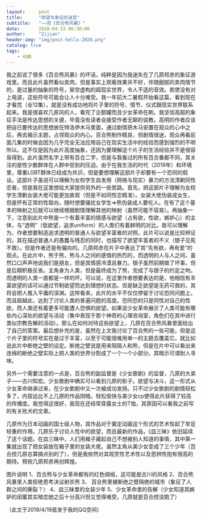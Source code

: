 ```yaml
---
layout:     post
title:      "欲望与象征的迷宫"
subtitle:	"——观《百合熊风暴》"
date:       2020-04-23 06:30:00
author:     "Zijian"
header-img: "img/post-hello-2020.png"
catalog: true
tags:
    - 动画
---
```


我之前说了很多《百合熊风暴》的坏话，纯粹是因为我迷失在了几原邦彦的象征游戏里。而且此片虽然看似卖肉，但是事实上观看效果并不好，伴随甜腻的卖肉情节的，是过量的抽象的符号，架空虚构的超现实世界，令人不适的音效。若使没有对上电波，这些符号可能会让人十分难受。我一年前大二暑假开始看这篇，看到现在才看完（全12集），就是没有成功地将片子里的符号、情节、仪式跟现实世界联系起来。我是很喜欢几原风的人，看完了企鹅罐而且少女革命在刷。我坚信高超的象征手法是传达思想的关键，毕竟没有读者会接受作者无聊的说教。高明的作者应该把自已要传达的思想放在特洛伊木马里面，通过剧情把木马安置在观众的心中之后，再去揭示主题，占领观众的内心。百合熊制作精良，但剧情很迷，观众再看前面几集的时候会因为几乎完全无法应用自己在现实生活中的经验而感到强烈的不明所以。这不仅是因为此片高度抽象，还因为要理解这个片子的生活经验并不是很容易得到。此片虽然名字上带有百合二字，但是与我看过的所有百合番都不同，其关注的是性少数群体在人群中受到的压迫。由于在我生活的时代（2019年）和环境里，尊重LGBT群体已经成为共识，但是要想理解这部片子却要有一个恐同的假设。这部片子虽说可以理解为女校学生自发用（网络与现实）暴力的方法清剿同性恋者，但是我在这里想给大家提供另外的一些思路。首先，把这部片子理解为女校学生清剿女装大佬可能更加直观（但是不如同性恋精准）。女装大佬伪装成女生，但是怀有正常的性取向，随时想要骚扰女学生=>熊伪装成人要吃人。在有了这个基本的映射之后就可以继续根据剧情理解其他的映射（虽然可能不容易）。再抽象一下，注意到此片中熊是一个有着丰富的情感与欲望（占有欲，性欲，嫉妒心）的主体，与“透明”（低欲望，追求uniform）的人类们有着鲜明的对比。故可以理解为，作者想要制造追求透明的普通人与欲望丰富者的对照。此片可以说是比较辨证的，其在描述普通人的愚蠢与残忍的同时，也描写了欲望丰富者的不义（银子见死不救）。但是作者还是有偏向的。几原邦彦在片子中表达了其“先有欲，再有爱”的观点。在此片中，熊于熊，熊与人之间的感情的热烈的，而透明的人与人之间，虽然口口声声地说我们是朋友，但是其情感冷漠且暴力。银子虽然前期做了坏事，但是后期积极反省。主角身为人类，但是最终成为了熊，完成了与银子的约定之吻。而透明的人类一直都是一样的坏。可以说，在这里作者想要表达的是，他相信有丰富欲望的话可以通过节制欲望而达到理想的状态。但是缺乏欲望是无药可救的，其将会把人推入平庸的深渊。这样看来，此片的水平不仅仅停留于讨论恐同问题上，而且超越此，达到了讨论人类的普遍问题的高度。恐同恐的只是同性对自己的性欲，而人类还有着更多可能遭人恐惧的欲望。如果说少女革命展示了人类可能有哪些内心深处的欲望与活动（集中表现于那个神奇的心理咨询室，角色们在其中进行类似宗教告解的活动）。那么在如何对待这些欲望上，几原在百合熊风暴里面给出了自己的答案。最后想补充的是，虽然在上文我讨论了百合熊的一些可能，但是这个片子里的符号实在是过于丰富，以至于可能很难用单一的主题去覆盖它。就比如说此片中断绝之壁的设定。断绝之壁说是用来阻隔人和熊，但是在片中可以看出来连绵的断绝之壁实际上把人类的世界分割成了一个一个小部分。其暗示可谓耐人寻味。

另外一个需要注意的一点是，百合熊的副监督是《少女歌剧》的监督，几原的大弟子——古川知宏。少女歌剧中确实可以看到几原的影子。欲望与决斗，这一形式从少女革命继承过来，在少女歌剧中又一次被成功发扬。只不过少女歌剧的剧情轻松多了，内容远比不上几原的作品阴暗。轻松愉快与美少女cp使得此片获得了较高的传播度。我觉得这很好，我现在还经常穿露女士的T恤，其原因可以看我之前写的有关败犬的文章。

几原作为日本动画的国士级人物，其作品对于奠定动画这个形式的艺术性起了举足轻重的作用。几原乐于讨论人性中的欲望，而且最新的作品，《皿三昧》依旧延续了这个话题。在皿三昧中，人们用箱子藏起自己不想被别人知道的事情，其中第一集就出现了把女装放在箱子里的女装大佬。虽然主角从美少女变成了三个少年（百合控几原总算搞点别的了），但是我依然对其观赏性艺术性以及思辨性抱有很高的期待。预祝几原邦彦再创辉煌。

图片说明 1、百合熊与少女革命都有的红色绸缎，这可能是古川的风格 2、百合熊风暴里人类拒绝思考决议射杀熊
3、 百合熊里被断绝之壁隔绝的城市（象征了人群之间的撕裂？） 4、皿三昧里的女装少年 5、少女革命里的告解（少女知道其嫉妒的闺蜜其实暗恋她之后十分高兴但又觉得难受，几原就是百合控没跑了）

（此文于2019/4/19首发于我的QQ空间）
